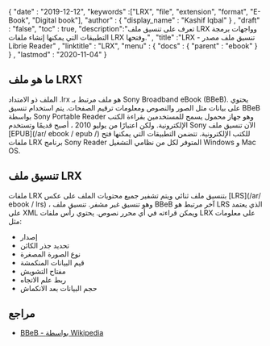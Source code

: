 {
  "date" : "2019-12-12",
  "keywords" :["LRX", "file", "extension", "format", "E-Book", "Digital book"],
  "author" : {
    "display_name" : "Kashif Iqbal"
} ,
  "draft" : "false",
  "toc" : true,
  "description":"تعرف على تنسيق ملف LRX وواجهات برمجة التطبيقات التي يمكنها إنشاء ملفات LRX وفتحها." ,
  "title" :"LRX - تنسيق ملف مصدر Librie Reader" ,
  "linktitle" : "LRX",
  "menu" : {
    "docs" : {
      "parent" : "ebook"
}
} ,
  "lastmod" : "2020-11-04"
}

## ما هو ملف LRX؟

الملف ذو الامتداد .lrx هو ملف مرتبط بـ Sony Broadband eBook (BBeB). يحتوي على بيانات مثل الصور والنصوص ومعلومات ترقيم الصفحات. يتم استخدام تنسيق BBeB بواسطة Sony Portable Reader وهو جهاز محمول يسمح للمستخدمين بقراءة الكتب الإلكترونية. ولكن اعتبارًا من يوليو 2010 ، أصبح قديمًا وتستخدم Sony الآن تنسيق ملف [EPUB](/ar/ ebook / epub /) للكتب الإلكترونية. تتضمن التطبيقات التي يمكنها فتح ملفات LRX برنامج Sony Reader المتوفر لكل من نظامي التشغيل Windows و Mac OS.

## تنسيق ملف LRX

ملفات LRX بتنسيق ملف ثنائي ويتم تشفير جميع محتويات الملف على عكس [LRS](/ar/ ebook / lrs) ، وهو تنسيق غير مشفر. تنسيق ملف BBeB آخر مرتبط هو LRS الذي يعتمد على XML ويمكن قراءته في أي محرر نصوص. يحتوي رأس ملفات LRX على معلومات مثل:

* إصدار
* تحديد جذر الكائن
* نوع الصورة المصغرة
* قيم البيانات المنكمشة
* مفتاح التشويش
* ربط علم الاتجاه
* حجم البيانات بعد الانكماش

## مراجع

* [BBeB - بواسطة Wikipedia](https://en.wikipedia.org/wiki/BBeB)

